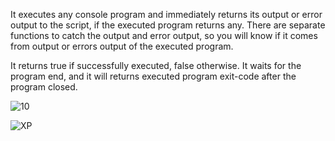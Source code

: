 It executes any console program and immediately returns its output or error output to the script, if the executed program returns any. There are separate functions to catch the output and error output, so you will know if it comes from output or errors output of the executed program.

It returns true if successfully executed, false otherwise. It waits for the program end, and it will returns executed program exit-code after the program closed.

![10](https://user-images.githubusercontent.com/61757638/194720215-589b877e-88a1-48dc-87b7-441cf9937919.png)

![XP](https://user-images.githubusercontent.com/61757638/194720253-707e4d47-e18f-47f4-999b-bf48781e605a.png)
